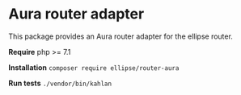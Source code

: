 # Aura router adapter

This package provides an Aura router adapter for the ellipse router.

**Require** php >= 7.1

**Installation** `composer require ellipse/router-aura`

**Run tests** `./vendor/bin/kahlan`
